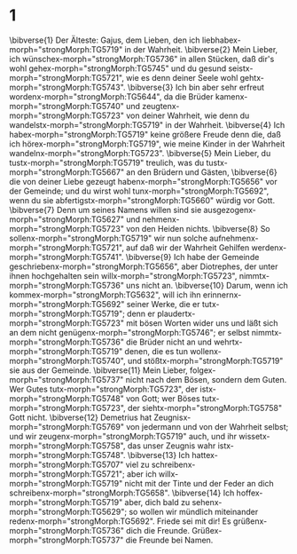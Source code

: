 # 1 
\bibverse{1} Der Älteste: Gajus, dem Lieben, den ich liebhabex-morph="strongMorph:TG5719" in der Wahrheit. \bibverse{2} Mein Lieber, ich wünschex-morph="strongMorph:TG5736" in allen Stücken, daß dir's wohl gehex-morph="strongMorph:TG5745" und du gesund seistx-morph="strongMorph:TG5721", wie es denn deiner Seele wohl gehtx-morph="strongMorph:TG5743". \bibverse{3} Ich bin aber sehr erfreut wordenx-morph="strongMorph:TG5644", da die Brüder kamenx-morph="strongMorph:TG5740" und zeugtenx-morph="strongMorph:TG5723" von deiner Wahrheit, wie denn du wandelstx-morph="strongMorph:TG5719" in der Wahrheit. \bibverse{4} Ich habex-morph="strongMorph:TG5719" keine größere Freude denn die, daß ich hörex-morph="strongMorph:TG5719", wie meine Kinder in der Wahrheit wandelnx-morph="strongMorph:TG5723". \bibverse{5} Mein Lieber, du tustx-morph="strongMorph:TG5719" treulich, was du tustx-morph="strongMorph:TG5667" an den Brüdern und Gästen, \bibverse{6} die von deiner Liebe gezeugt habenx-morph="strongMorph:TG5656" vor der Gemeinde; und du wirst wohl tunx-morph="strongMorph:TG5692", wenn du sie abfertigstx-morph="strongMorph:TG5660" würdig vor Gott. \bibverse{7} Denn um seines Namens willen sind sie ausgezogenx-morph="strongMorph:TG5627" und nehmenx-morph="strongMorph:TG5723" von den Heiden nichts. \bibverse{8} So sollenx-morph="strongMorph:TG5719" wir nun solche aufnehmenx-morph="strongMorph:TG5721", auf daß wir der Wahrheit Gehilfen werdenx-morph="strongMorph:TG5741". \bibverse{9} Ich habe der Gemeinde geschriebenx-morph="strongMorph:TG5656", aber Diotrephes, der unter ihnen hochgehalten sein willx-morph="strongMorph:TG5723", nimmtx-morph="strongMorph:TG5736" uns nicht an. \bibverse{10} Darum, wenn ich kommex-morph="strongMorph:TG5632", will ich ihn erinnernx-morph="strongMorph:TG5692" seiner Werke, die er tutx-morph="strongMorph:TG5719"; denn er plaudertx-morph="strongMorph:TG5723" mit bösen Worten wider uns und läßt sich an dem nicht genügenx-morph="strongMorph:TG5746"; er selbst nimmtx-morph="strongMorph:TG5736" die Brüder nicht an und wehrtx-morph="strongMorph:TG5719" denen, die es tun wollenx-morph="strongMorph:TG5740", und stößtx-morph="strongMorph:TG5719" sie aus der Gemeinde. \bibverse{11} Mein Lieber, folgex-morph="strongMorph:TG5737" nicht nach dem Bösen, sondern dem Guten. Wer Gutes tutx-morph="strongMorph:TG5723", der istx-morph="strongMorph:TG5748" von Gott; wer Böses tutx-morph="strongMorph:TG5723", der siehtx-morph="strongMorph:TG5758" Gott nicht. \bibverse{12} Demetrius hat Zeugnisx-morph="strongMorph:TG5769" von jedermann und von der Wahrheit selbst; und wir zeugenx-morph="strongMorph:TG5719" auch, und ihr wissetx-morph="strongMorph:TG5758", das unser Zeugnis wahr istx-morph="strongMorph:TG5748". \bibverse{13} Ich hattex-morph="strongMorph:TG5707" viel zu schreibenx-morph="strongMorph:TG5721"; aber ich willx-morph="strongMorph:TG5719" nicht mit der Tinte und der Feder an dich schreibenx-morph="strongMorph:TG5658". \bibverse{14} Ich hoffex-morph="strongMorph:TG5719" aber, dich bald zu sehenx-morph="strongMorph:TG5629"; so wollen wir mündlich miteinander redenx-morph="strongMorph:TG5692". Friede sei mit dir! Es grüßenx-morph="strongMorph:TG5736" dich die Freunde. Grüßex-morph="strongMorph:TG5737" die Freunde bei Namen. 